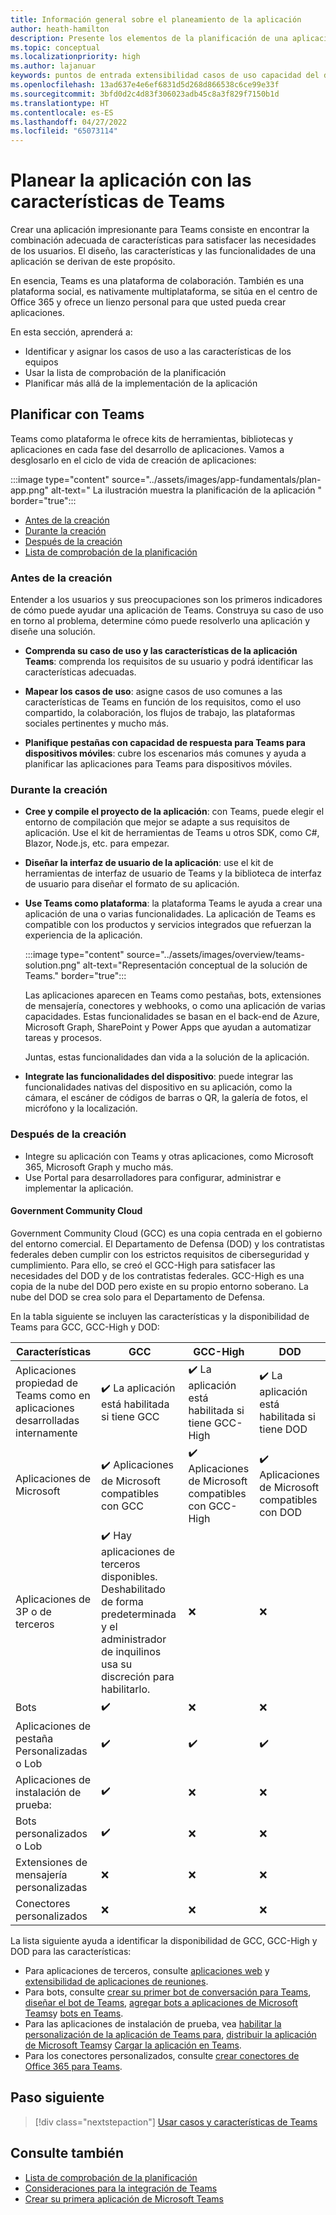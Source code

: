 ```yaml
---
title: Información general sobre el planeamiento de la aplicación
author: heath-hamilton
description: Presente los elementos de la planificación de una aplicación, comprendiendo los casos de uso, las funcionalidades de la aplicación y otras características de Teams.
ms.topic: conceptual
ms.localizationpriority: high
ms.author: lajanuar
keywords: puntos de entrada extensibilidad casos de uso capacidad del dispositivo
ms.openlocfilehash: 13ad637e4e6ef6831d5d268d866538c6ce99e33f
ms.sourcegitcommit: 3bfd0d2c4d83f306023adb45c8a3f829f7150b1d
ms.translationtype: HT
ms.contentlocale: es-ES
ms.lasthandoff: 04/27/2022
ms.locfileid: "65073114"
---
```

# <a name="plan-your-app-with-teams-features"></a>Planear la aplicación con las características de Teams

Crear una aplicación impresionante para Teams consiste en encontrar la combinación adecuada de características para satisfacer las necesidades de los usuarios. El diseño, las características y las funcionalidades de una aplicación se derivan de este propósito.

En esencia, Teams es una plataforma de colaboración. También es una plataforma social, es nativamente multiplataforma, se sitúa en el centro de Office 365 y ofrece un lienzo personal para que usted pueda crear aplicaciones.

En esta sección, aprenderá a:

* Identificar y asignar los casos de uso a las características de los equipos
* Usar la lista de comprobación de la planificación
* Planificar más allá de la implementación de la aplicación

## <a name="plan-with-teams"></a>Planificar con Teams

Teams como plataforma le ofrece kits de herramientas, bibliotecas y aplicaciones en cada fase del desarrollo de aplicaciones. Vamos a desglosarlo en el ciclo de vida de creación de aplicaciones:

:::image type="content" source="../assets/images/app-fundamentals/plan-app.png" alt-text=" La ilustración muestra la planificación de la aplicación " border="true":::

* [Antes de la creación](#before-you-build)
* [Durante la creación ](#during-build)
* [Después de la creación](#post-build)
* [Lista de comprobación de la planificación](../concepts/design/planning-checklist.md)

### <a name="before-you-build"></a>Antes de la creación

Entender a los usuarios y sus preocupaciones son los primeros indicadores de cómo puede ayudar una aplicación de Teams. Construya su caso de uso en torno al problema, determine cómo puede resolverlo una aplicación y diseñe una solución.

* **Comprenda su caso de uso y las características de la aplicación Teams**: comprenda los requisitos de su usuario y podrá identificar las características adecuadas.

* **Mapear los casos de uso**: asigne casos de uso comunes a las características de Teams en función de los requisitos, como el uso compartido, la colaboración, los flujos de trabajo, las plataformas sociales pertinentes y mucho más.

* **Planifique pestañas con capacidad de respuesta para Teams para dispositivos móviles**: cubre los escenarios más comunes y ayuda a planificar las aplicaciones para Teams para dispositivos móviles.

### <a name="during-build"></a>Durante la creación

* **Cree y compile el proyecto de la aplicación**: con Teams, puede elegir el entorno de compilación que mejor se adapte a sus requisitos de aplicación. Use el kit de herramientas de Teams u otros SDK, como C#, Blazor, Node.js, etc. para empezar.

* **Diseñar la interfaz de usuario de la aplicación**: use el kit de herramientas de interfaz de usuario de Teams y la biblioteca de interfaz de usuario para diseñar el formato de su aplicación.

* **Use Teams como plataforma**: la plataforma Teams le ayuda a crear una aplicación de una o varias funcionalidades. La aplicación de Teams es compatible con los productos y servicios integrados que refuerzan la experiencia de la aplicación.

    :::image type="content" source="../assets/images/overview/teams-solution.png" alt-text="Representación conceptual de la solución de Teams." border="true":::

    Las aplicaciones aparecen en Teams como pestañas, bots, extensiones de mensajería, conectores y webhooks, o como una aplicación de varias capacidades. Estas funcionalidades se basan en el back-end de Azure, Microsoft Graph, SharePoint y Power Apps que ayudan a automatizar tareas y procesos.

    Juntas, estas funcionalidades dan vida a la solución de la aplicación.

* **Integrate las funcionalidades del dispositivo**: puede integrar las funcionalidades nativas del dispositivo en su aplicación, como la cámara, el escáner de códigos de barras o QR, la galería de fotos, el micrófono y la localización.

### <a name="post-build"></a>Después de la creación

* Integre su aplicación con Teams y otras aplicaciones, como Microsoft 365, Microsoft Graph y mucho más.
* Use Portal para desarrolladores para configurar, administrar e implementar la aplicación.

#### <a name="government-community-cloud"></a>Government Community Cloud

Government Community Cloud (GCC) es una copia centrada en el gobierno del entorno comercial. El Departamento de Defensa (DOD) y los contratistas federales deben cumplir con los estrictos requisitos de ciberseguridad y cumplimiento. Para ello, se creó el GCC-High para satisfacer las necesidades del DOD y de los contratistas federales. GCC-High es una copia de la nube del DOD pero existe en su propio entorno soberano. La nube del DOD se crea solo para el Departamento de Defensa.

En la tabla siguiente se incluyen las características y la disponibilidad de Teams para GCC, GCC-High y DOD:

| Características   | GCC | GCC-High | DOD |
|-------------|---------|---|---|
| Aplicaciones propiedad de Teams como en aplicaciones desarrolladas internamente | ✔️ La aplicación está habilitada si tiene GCC | ✔️ La aplicación está habilitada si tiene GCC-High | ✔️ La aplicación está habilitada si tiene DOD |
| Aplicaciones de Microsoft | ✔️ Aplicaciones de Microsoft compatibles con GCC | ✔️ Aplicaciones de Microsoft compatibles con GCC-High | ✔️ Aplicaciones de Microsoft compatibles con DOD |
| Aplicaciones de 3P o de terceros | ✔️ Hay aplicaciones de terceros disponibles. Deshabilitado de forma predeterminada y el administrador de inquilinos usa su discreción para habilitarlo. | ❌ | ❌ |
| Bots | ✔️ | ❌ | ❌ |
| Aplicaciones de pestaña Personalizadas o Lob |  ✔️ | ✔️ | ✔️ |
| Aplicaciones de instalación de prueba:  | ✔️ | ❌ | ❌ |
| Bots personalizados o Lob | ✔️ | ❌ | ❌ |
| Extensiones de mensajería personalizadas | ❌ | ❌ | ❌ |
| Conectores personalizados | ❌ | ❌ | ❌ |

La lista siguiente ayuda a identificar la disponibilidad de GCC, GCC-High y DOD para las características:

* Para aplicaciones de terceros, consulte [aplicaciones web](../samples/integrating-web-apps.md) y [extensibilidad de aplicaciones de reuniones](../apps-in-teams-meetings/meeting-app-extensibility.md).
* Para bots, consulte [crear su primer bot de conversación para Teams](../get-started/first-app-bot.md), [diseñar el bot de Teams](../bots/design/bots.md), [agregar bots a aplicaciones de Microsoft Teams](../resources/bot-v3/bots-overview.md)y [bots en Teams](../bots/what-are-bots.md).
* Para las aplicaciones de instalación de prueba, vea [habilitar la personalización de la aplicación de Teams para](../concepts/design/enable-app-customization.md), [distribuir la aplicación de Microsoft Teams](../concepts/deploy-and-publish/apps-publish-overview.md)y [Cargar la aplicación en Teams](../concepts/deploy-and-publish/apps-upload.md).
* Para los conectores personalizados, consulte [crear conectores de Office 365 para Teams](../webhooks-and-connectors/how-to/connectors-creating.md).

</details>

## <a name="next-step"></a>Paso siguiente

> [!div class="nextstepaction"]
> [Usar casos y características de Teams](design/understand-use-cases.md)

## <a name="see-also"></a>Consulte también

* [Lista de comprobación de la planificación](../concepts/design/planning-checklist.md)
* [Consideraciones para la integración de Teams](../samples/integrating-web-apps.md)
* [Crear su primera aplicación de Microsoft Teams](../build-your-first-app/build-first-app-overview.md)
